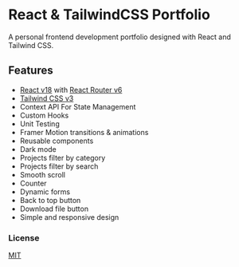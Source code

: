 # React & TailwindCSS Portfolio

A personal frontend development portfolio designed with React and Tailwind CSS.

## Features

- [React v18](https://reactjs.org) with [React Router v6](https://reactrouter.com)
- [Tailwind CSS v3](https://tailwindcss.com)
- Context API For State Management
- Custom Hooks
- Unit Testing
- Framer Motion transitions & animations
- Reusable components
- Dark mode
- Projects filter by category
- Projects filter by search
- Smooth scroll
- Counter
- Dynamic forms
- Back to top button
- Download file button
- Simple and responsive design

### License

[MIT](https://github.com/realstoman/react-tailwindcss-portfolio/blob/main/LICENSE)
